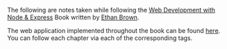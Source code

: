 The following are notes taken while following the
[Web Development with Node & Express](http://shop.oreilly.com/product/0636920032977.do)
Book written by
[Ethan Brown](https://twitter.com/EthanRBrown).

The web application implemented throughout the book can be found
[here](https://github.com/garciadanny/Meadowlark-Travel). You can follow each
chapter via each of the corresponding tags.